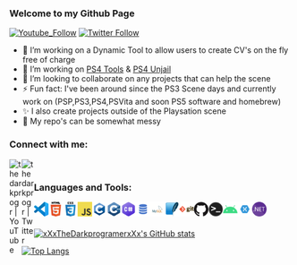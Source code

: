 ### Welcome to my Github Page

[![Youtube_Follow](https://img.shields.io/youtube/channel/subscribers/UCBdwOm4ThRAjO0enV45Yh0g?style=for-the-badge)](https://www.youtube.com/channel/UCBdwOm4ThRAjO0enV45Yh0g)
[![Twitter Follow](https://img.shields.io/twitter/follow/thedarkprogr?color=1DA1F2&logo=twitter&style=for-the-badge)](https://twitter.com/intent/follow?original_referer=https%3A%2F%2Fgithub.com%2Fthedarkprogr&screen_name=thedarkprogr)

- 🧠 I’m working on a Dynamic Tool to allow users to create CV's on the fly free of charge
- 🔭 I’m working on [PS4 Tools](https://github.com/xXxTheDarkprogramerxXx/PS4_Tools) & [PS4 Unjail](https://github.com/PSTools/ps4_unjail)
- 👯 I’m looking to collaborate on any projects that can help the scene
- ⚡ Fun fact: I've been around since the PS3 Scene days and currently work on (PSP,PS3,PS4,PSVita and soon PS5 software and homebrew)
- ✨ I also create projects outside of the Playsation scene
- 🤔 My repo's can be somewhat messy


### Connect with me:

[<img align="left" alt="thedarkprogr | YouTube" width="22px" src="https://cdn.jsdelivr.net/npm/simple-icons@v3/icons/youtube.svg" style="fill:red;" />][youtube]
[<img align="left" alt="thedarkprogr | Twitter" width="22px" src="https://cdn.jsdelivr.net/npm/simple-icons@v3/icons/twitter.svg" style="fill:#1DA1F2" />][twitter]
<!--[<img align="left" alt="codeSTACKr.com" width="22px" src="https://raw.githubusercontent.com/iconic/open-iconic/master/svg/globe.svg" />][website]
[<img align="left" alt="codeSTACKr | LinkedIn" width="22px" src="https://cdn.jsdelivr.net/npm/simple-icons@v3/icons/linkedin.svg" />][linkedin]
[<img align="left" alt="codeSTACKr | Instagram" width="22px" src="https://cdn.jsdelivr.net/npm/simple-icons@v3/icons/instagram.svg" />][instagram] -->

<br />

### Languages and Tools:

<img align="left" alt="Visual Studio Code" width="26px" src="https://raw.githubusercontent.com/github/explore/80688e429a7d4ef2fca1e82350fe8e3517d3494d/topics/visual-studio-code/visual-studio-code.png" />
<img align="left" alt="HTML5" width="26px" src="https://raw.githubusercontent.com/github/explore/80688e429a7d4ef2fca1e82350fe8e3517d3494d/topics/html/html.png" />
<img align="left" alt="CSS3" width="26px" src="https://raw.githubusercontent.com/github/explore/80688e429a7d4ef2fca1e82350fe8e3517d3494d/topics/css/css.png" />
<img align="left" alt="JavaScript" width="26px" src="https://raw.githubusercontent.com/github/explore/80688e429a7d4ef2fca1e82350fe8e3517d3494d/topics/javascript/javascript.png" />
<img align="left" alt="C" width="26px" src="https://raw.githubusercontent.com/github/explore/f3e22f0dca2be955676bc70d6214b95b13354ee8/topics/c/c.png" />
<img align="left" alt="C++" width="26px" src="https://raw.githubusercontent.com/github/explore/180320cffc25f4ed1bbdfd33d4db3a66eeeeb358/topics/cpp/cpp.png" />
<img align="left" alt="C#" width="26px" src="https://raw.githubusercontent.com/github/explore/80688e429a7d4ef2fca1e82350fe8e3517d3494d/topics/csharp/csharp.png" />
<img align="left" alt="SQL" width="26px" src="https://raw.githubusercontent.com/github/explore/80688e429a7d4ef2fca1e82350fe8e3517d3494d/topics/sql/sql.png" />
<img align="left" alt="MySQL" width="26px" src="https://raw.githubusercontent.com/github/explore/80688e429a7d4ef2fca1e82350fe8e3517d3494d/topics/mysql/mysql.png" />
<img align="left" alt="SQLite" width="26px" src="https://raw.githubusercontent.com/github/explore/2d218e3aa252dc90eef269b34eeec1fbd15dc07e/topics/sqlite/sqlite.png" />
<img align="left" alt="Git" width="26px" src="https://raw.githubusercontent.com/github/explore/80688e429a7d4ef2fca1e82350fe8e3517d3494d/topics/git/git.png" />
<img align="left" alt="GitHub" width="26px" src="https://raw.githubusercontent.com/github/explore/78df643247d429f6cc873026c0622819ad797942/topics/github/github.png" />
<img align="left" alt="Terminal" width="26px" src="https://raw.githubusercontent.com/github/explore/80688e429a7d4ef2fca1e82350fe8e3517d3494d/topics/terminal/terminal.png" />
<img align="left" alt="Android" width="26px" src="https://raw.githubusercontent.com/github/explore/80688e429a7d4ef2fca1e82350fe8e3517d3494d/topics/android/android.png" />
<img align="left" alt="Xamarin" width="26px" src="https://raw.githubusercontent.com/github/explore/80688e429a7d4ef2fca1e82350fe8e3517d3494d/topics/xamarin/xamarin.png" />
<img align="left" alt=".Net" width="26px" src="https://raw.githubusercontent.com/github/explore/93d8a67084f94b2a444e510199a6e7622e5b09a3/topics/dotnet/dotnet.png" />

<br />
<br />


[![xXxTheDarkprogramerxXx's GitHub stats](https://github-readme-stats.vercel.app/api?username=xXxTheDarkprogramerxXx&count_private=true&show_icons=true&include_all_commits=true)](https://github.com/anuraghazra/github-readme-stats)

[![Top Langs](https://github-readme-stats.vercel.app/api/top-langs/?username=xXxTheDarkprogramerxXx&layout=compact&hide=assembly)](https://github.com/anuraghazra/github-readme-stats)

<!--[![xXxTheDarkprogramerxXx's wakatime stats](https://github-readme-stats.vercel.app/api/wakatime?username=xXxTheDarkprogramerxXx)](https://github.com/anuraghazra/github-readme-stats)-->


[twitter]: https://twitter.com/thedarkprogr
[youtube]: https://www.youtube.com/channel/UCBdwOm4ThRAjO0enV45Yh0g


<!--
**xXxTheDarkprogramerxXx/xXxTheDarkprogramerxXx** is a ✨ _special_ ✨ repository because its `README.md` (this file) appears on your GitHub profile.

Here are some ideas to get you started:

- 🔭 I’m currently working on ...
- 🌱 I’m currently learning ...
- 👯 I’m looking to collaborate on ...
- 🤔 I’m looking for help with ...
- 💬 Ask me about ...
- 📫 How to reach me: ...
- 😄 Pronouns: ...
- ⚡ Fun fact: ...
-->
